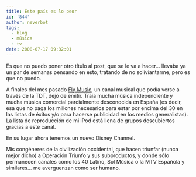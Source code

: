 ```yaml
---
title: Este país es lo peor
id: '844'
author: neverbot
tags:
  - blog
  - música
  - tv
date: 2008-07-17 09:32:01
---
```


Es que no puedo poner otro título al post, que se le va a hacer... llevaba ya un par de semanas pensando en esto, tratando de no soliviantarme, pero es que no puedo.

A finales del mes pasado [Fly Music](http://es.wikipedia.org/wiki/Fly_Music), un canal musical que podía verse a través de la TDT, dejó de emitir. Traía mucha música independiente y mucha música comercial parcialmente desconocida en España (es decir, esa que no paga los millones necesarios para estar por encima del 30 en las listas de éxitos y/o para hacerse publicidad en los medios generalistas). La lista de reproducción de mi iPod está llena de grupos descubiertos gracias a este canal.

En su lugar ahora tenemos un nuevo Disney Channel.

Mis congéneres de la civilización occidental, que hacen triunfar (nunca mejor dicho) a Operación Triunfo y sus subproductos, y donde sólo permanecen canales como los 40 Latino, Sol Música o la MTV Española y similares... me averguenzan como ser humano.
